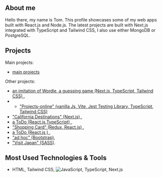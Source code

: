 ## About me
  Hello there, my name is Tom. This profile showcases some of my web apps built with React.js and Node.js. The latest projects are built with Next.js integrated with TypeScript and Tailwind CSS, I also use either MongoDB or PostgreSQL.


## Projects
Main projects: 
- <a href="https://projects-online.vercel.app"   target="_blank"> main projects </a>

Other projects:
-  <a href="https://github.com/spatulatom/nextjs-wordle-new-york-times-game#readme" target="_blank"> an imitation of Wordle, a  guessing game (Next.js, TypeScript, Tailwind CSS) </a>,
-  - <a href="https://github.com/spatulatom/projects-online"> "Projects-online"  (vanilla Js, Vite, Jest Testing Library, TypeScript, Tailwind CSS)</a>
-  <a href="https://github.com/spatulatom/react-next-california-destinations#readme"> "California Destinations" (Next.js) </a>,
- <a href="https://github.com/spatulatom/todo-reactjs-typescript/tree/master#readme-top">  a ToDo (React.js,TypeScript) </a>,
-  <a href ="https://github.com/spatulatom/shopping-card-reactjs#readme"> "Shopping Card" (Redux, React.js) </a>,
-  <a href="https://github.com/spatulatom/todo-reactjs#readme"> a ToDo (React.js ) </a>,
-  <a href="https://github.com/spatulatom/bootstrap-demo-website#readme-top"> "ad hoc" (Bootstrap)</a>,
- <a href="https://github.com/spatulatom/sass-project#readme-top"> "Visit Japan"  (SASS)</a>.


   


## Most Used Technologies & Tools
- HTML, Tailwind CSS,
![JavaScript](https://img.shields.io/badge/-JavaScript-black?style=flat-square&logo=javascript), TypeScript, Next.js



<!-- MARKDOWN LINKS & IMAGES -->


